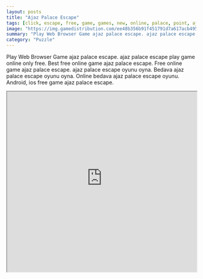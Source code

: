 ```yaml
---
layout: posts
title: "Ajaz Palace Escape"
tags: [click, escape, free, game, games, new, online, palace, point, ajaz, free, online, games, oyna, game, free, games, play, play, games]
image: "https://img.gamedistribution.com/ee48b356b91f451791d7a617acb4958d.jpg"
summary: "Play Web Browser Game ajaz palace escape. ajaz palace escape play game online only free. Best free online game ajaz palace escape. Free online game ajaz palace escape. ajaz palace escape oyunu oyna. Bedava ajaz palace escape oyunu oyna. Online bedava ajaz palace escape oyunu. Android, ios free game ajaz palace escape."
category: "Puzzle"
---
```


Play Web Browser Game ajaz palace escape. ajaz palace escape play game online only free. Best free online game ajaz palace escape. Free online game ajaz palace escape. ajaz palace escape oyunu oyna. Bedava ajaz palace escape oyunu oyna. Online bedava ajaz palace escape oyunu. Android, ios free game ajaz palace escape.

<iframe width="100%" height="480px;" src="https://flash.gamedistribution.com?game=ee48b356b91f451791d7a617acb4958d"></iframe>